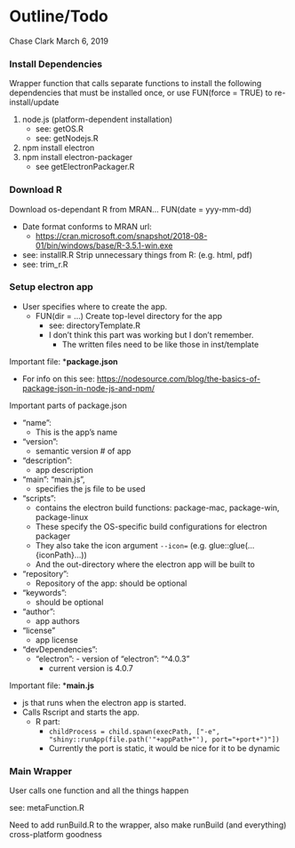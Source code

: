 Outline/Todo
================
Chase Clark
March 6, 2019

### Install Dependencies

Wrapper function that calls separate functions to install the following
dependencies that must be installed once, or use FUN(force = TRUE) to
re-install/update

1.  node.js (platform-dependent installation)
      - see: getOS.R
      - see: getNodejs.R
2.  npm install electron
3.  npm install electron-packager
      - see getElectronPackager.R

### Download R

Download os-dependant R from MRAN… FUN(date = yyy-mm-dd)

  - Date format conforms to MRAN
        url:
      - <https://cran.microsoft.com/snapshot/2018-08-01/bin/windows/base/R-3.5.1-win.exe>
  - see: installR.R Strip unnecessary things from R: (e.g. html, pdf)
  - see: trim\_r.R

### Setup electron app

  - User specifies where to create the app.
      - FUN(dir = …) Create top-level directory for the app
          - see: directoryTemplate.R
          - I don’t think this part was working but I don’t remember.
              - The written files need to be like those in inst/template

Important file: \***package.json**

  - For info on this see:
    <https://nodesource.com/blog/the-basics-of-package-json-in-node-js-and-npm/>

Important parts of package.json

  - “name”:
      - This is the app’s name
  - “version”:
      - semantic version \# of app
  - “description”:
      - app description
  - “main”: “main.js”,
      - specifies the js file to be used
  - “scripts”:
      - contains the electron build functions: package-mac, package-win,
        package-linux
      - These specify the OS-specific build configurations for electron
        packager
      - They also take the icon argument `--icon=`
        (e.g. glue::glue(…{iconPath}…))
      - And the out-directory where the electron app will be built to
  - “repository”:
      - Repository of the app: should be optional
  - “keywords”:
      - should be optional
  - “author”:
      - app authors
  - “license”
      - app license
  - “devDependencies”:
      - “electron”: - version of “electron”: “^4.0.3”
          - current version is 4.0.7

Important file: \***main.js**

  - js that runs when the electron app is started.
  - Calls Rscript and starts the app.
      - R part:
          - `childProcess = child.spawn(execPath, ["-e",
            "shiny::runApp(file.path('"+appPath+"'), port="+port+")"])`
          - Currently the port is static, it would be nice for it to be
            dynamic

### Main Wrapper

User calls one function and all the things happen

see: metaFunction.R

Need to add runBuild.R to the wrapper, also make runBuild (and
everything) cross-platform goodness
